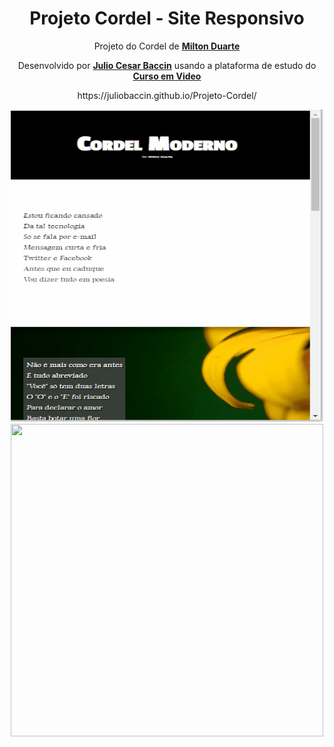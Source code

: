 <h1 align="center">Projeto Cordel - Site Responsivo</h1>

<p align="center">
 Projeto do Cordel de <a target="_blank" rel="external" href="https://www.recantodasletras.com.br/poesias/3186743"><strong>Milton Duarte</strong></a>
</p>

 <p align="center">
 Desenvolvido por <a target="_blank" rel="external" href="https://github.com/juliobaccin/"><strong>Julio Cesar Baccin</strong></a> usando a plataforma de estudo do <a target="_blank" rel="external" href="https://www.cursoemvideo.com/"><strong>Curso em Video</strong></a>
<p>

<p align="center">https://juliobaccin.github.io/Projeto-Cordel/<p>

<div align="center">
<img width="500" height="500" src="https://github.com/juliobaccin/projeto-cordel/blob/main/Site%20Cordel.gif"><img align="rigth" width="500" height="500" src="https://user-images.githubusercontent.com/101740786/159775856-0a774a67-a233-4ba2-b801-e16556ee3784.png">
</div>
